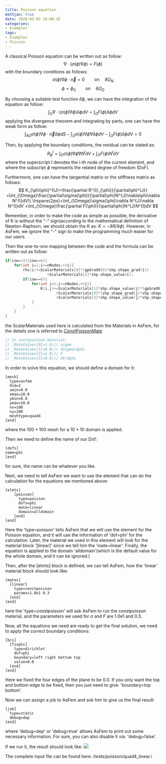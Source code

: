 ```yaml
---
title: Poisson equation
mathjax: true
date: 2020-05-03 16:08:45
categories:
- Examples
tags:
- Examples
- Poisson
---
```


A classical Poisson equation can be written out as follow:
$$\nabla\cdot(\sigma(\phi)\nabla\phi)=F(\phi)$$
with the boundary conditions as follows:
$$\sigma(\phi)\nabla\phi\cdot\vec{n}=0\qquad\mathrm{on}\quad\partial\Omega_{N}$$
$$\phi=\phi_{0}\qquad\mathrm{on}\quad\partial\Omega_{D}$$

By choosing a suitable test function $\delta\phi$, we can have the integration of the equation as follow:
$$\int_{\Omega}\nabla\cdot(\sigma(\phi)\nabla\phi)\delta\phi dV=\int_{\Omega}F(\phi)\delta\phi dV$$
applying the divergence theorem and integrating by parts, one can have the weak form as follow:
$$\int_{\partial\Omega}\sigma(\phi)\nabla\phi\cdot\vec{n}\delta\phi dS
-\int_{\Omega}\sigma(\phi)\nabla\phi\nabla\delta\phi dV
-\int_{\Omega}F(\phi)\delta\phi dV=0
$$

Then, by applying the boundary conditions, the residual can be stated as:
$$R_{\phi}^{I}=
\int_{\Omega}\sigma(\phi)\nabla\phi\nabla N^{I}dV
+\int_{\Omega}F(\phi)N^{I}dV
$$
where the superscript $I$ denotes the i-th node of the current element, and where the subscript $\phi$ represents the related degree of freedom (DoF).

Furthermore, one can have the tangential matrix or the stiffness matrix as follows:
$$
K_{\phi\phi}^{IJ}=\frac{\partial R^{I}_{\phi}}{\partial\phi^{J}}
=\int_{\Omega}\frac{\partial\sigma(\phi)}{\partial\phi}N^{J}\nabla\phi\nabla N^{I}dV\\
\hspace{2px}+\int_{\Omega}\sigma(\phi)\nabla N^{J}\nabla N^{I}dV
+\int_{\Omega}\frac{\partial F(\phi)}{\partial\phi}N^{J}N^{I}dV
$$
<!-- $$
K_{\phi\phi}^{IJ}=\frac{\partial R^{I}_{\phi}}{\partial\phi^{J}}
=\int_{\Omega}
$$ -->

Remember, in order to make the code as simple as possible, the derivative of K is without the "-" sign(according to the mathematical definition of Newton-Raphson, we should obtain the K as: $K=-\partial R/\partial\phi$). However, in AsFem, we ignore the "-" sign to make the programming much easier for our users.

Then the one-to-one mapping between the code and the formula can be written out as follow:

```c++
if(isw==3||isw==6){
    for(int i=1;i<=nNodes;++i){
        rhs(i)+=ScalarMaterials[0]*(gpGradU[0]*shp.shape_grad(i))
                   +ScalarMaterials[2]*shp.shape_value(i);
        if(isw==6){
            for(int j=1;j<=nNodes;++j){
                K(i,j)+=ScalarMaterials[1]*shp.shape_value(j)*(gpGradU[0]*shp.shape_grad(i))*ctan[0]
                       +ScalarMaterials[0]*(shp.shape_grad(j)*shp.shape_grad(i))*ctan[0]
                       +ScalarMaterials[3]*shp.shape_value(j)*shp.shape_value(i)*ctan[0];
            }
        }
    }
}
```
the ScalarMaterials used here is calculated from the Materials in AsFem, for the details one is referred to [ConstPoissonMate](https://github.com/yangbai90/AsFem/blob/master/src/MateSystem/ConstPoissonMaterial.cpp)
```c++
// In constpoisson material:
// _MateValues[0]=1.0;// sigma
// _MateValues[1]=0.0;// dsigma/dphi
// _MateValues[2]=1.0;// F
// _MateValues[3]=0.0;// dF/dphi
```


In order to solve this equation, we should define a domain for it:
```
[mesh]
  type=asfem
  dim=2
  xmin=0.0
  xmax=10.0
  ymin=0.0
  ymax=10.0
  nx=100
  ny=100
  meshtype=quad4
[end]
```
where the $100\times100$ mesh for a $10\times10$ domain is applied.

Then we need to define the name of our Dof:
```
[dofs]
name=phi
[end]
```
for sure, the name can be whatever you like.

Next, we need to tell AsFem we want to use the element that can do the calculation for the equations we mentioned above:
```
[elmts]
    [poisson]
	  type=poisson
	  dofs=phi
	  mate=linear
      domain=alldomain
    [end]
[end]
```
Here the 'type=poisson' tells AsFem that we will use the element for the Poisson equation, and it will use the information of 'dof=phi' for the calculation. Later, the material we used in this element will look for the material block '[linear]' since we tell him the 'mate=linear'. Finally, the equation is applied to the domain 'alldomain'(which is the default value for the whole domain, and it can be ignored.)

Then, after the [elmts] block is defined, we can tell AsFem, how the 'linear' material block should look like:
```
[mates]
  [linear]
    type=constpoisson
    params=1.0e1 0.3
  [end]
[end]
```
here the 'type=constpoisson' will ask AsFem to run the constpoisson material, and the parameters we used for $\sigma$ and $F$ are 1.0e1 and 0.3.

Now, all the equations we need are ready to get the final solution, we need to apply the correct boundary conditions:
```
[bcs]
  [fixphi]
    type=dirichlet
    dof=phi
    boundary=left right bottom top
    value=0.0
  [end]
[end]
```
Here we fixed the four edges of the plane to be 0.0. If you only want the top and bottom edge to be fixed, then you just need to give: 'boundary=top bottom'.

Now we can assign a job to AsFem and ask him to give us the final result:
```
[job]
  type=static
  debug=dep
[end]
```
where 'debug=dep' or 'debug=true' allows AsFem to print out some necessary information. For sure, you can also disable it via: 'debug=false'.

If we run it, the result should look like:
![](poisson.jpeg)


The complete input file can be found here: $\mathrm{/tests/poisson/quad4\_linear.i}$
